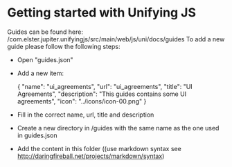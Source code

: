 # Getting started with Unifying JS

Guides can be found here: /com.elster.jupiter.unifyingjs/src/main/web/js/uni/docs/guides
To add a new guide please follow the following steps:

* Open "guides.json"
* Add a new item:

    { "name": "ui_agreements", "url": "ui_agreements", "title": "UI Agreements", "description": "This guides contains some UI agreements", "icon": "../icons/icon-00.png" }

* Fill in the correct name, url, title and description
* Create a new directory in /guides with the same name as the one used in guides.json
* Add the content in this folder ((use markdown syntax see http://daringfireball.net/projects/markdown/syntax)

